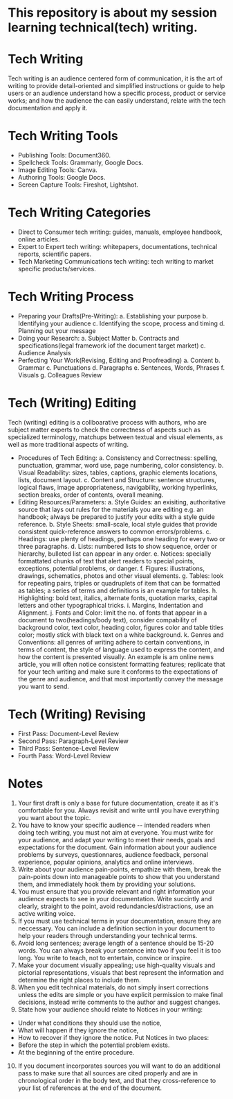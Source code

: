 # This repository is about my session learning technical(tech) writing. 

# Tech Writing 
Tech writing is an audience centered form of communication, it is the art of writing to provide 
detail-oriented and simplified instructions or guide to help users or an audience understand
how a specific process, product or service works; and how the audience the can easily understand, 
relate with the tech documentation and apply it. 

# Tech Writing Tools
- Publishing Tools: Document360.
- Spellcheck Tools: Grammarly, Google Docs.
- Image Editing Tools: Canva.
- Authoring Tools: Google Docs.
- Screen Capture Tools: Fireshot, Lightshot.

# Tech Writing Categories
- Direct to Consumer tech writing: guides, manuals, employee handbook, online articles. 
- Expert to Expert tech writing: whitepapers, documentations, technical reports, scientific papers. 
- Tech Marketing Communications tech writing: tech writing to market specific products/services.

# Tech Writing Process
- Preparing your Drafts(Pre-Writing):
    a. Establishing your purpose 
    b. Identifying your audience 
    c. Identifying the scope, process and timing
    d. Planning out your message 
- Doing your Research: 
    a. Subject Matter 
    b. Contracts and specifications(legal framework iof the document target market) 
    c. Audience Analysis 
- Perfecting Your Work(Revising, Editing and Proofreading)
    a. Content
    b. Grammar 
    c. Punctuations 
    d. Paragraphs 
    e. Sentences, Words, Phrases 
    f. Visuals 
    g. Colleagues Review 

# Tech (Writing) Editing
Tech (writing) editing is a collboarative process with authors, who are subject matter experts to check
the correctness of aspects such as specialized terminology, matchups between textual and visual elements, 
as well as more traditional aspects of writing. 
- Procedures of Tech Editing:
    a. Consistency and Correctness: spelling, punctuation, grammar, word use, page numbering, color consistency.
    b. Visual Readability: sizes, tables, captions, graphic elements locations, lists, document layout.
    c. Content and Structure: sentence structures, logical flaws, image appropriateness, navigability,
    working hyperlinks, section breaks, order of contents, overall meaning. 
- Editing Resources/Parameters:
    a. Style Guides: an exisiting, authoritative source that lays out rules for the materials you are 
    editing e.g. an handbook; always be prepared to justify your edits with a style guide reference. 
    b. Style Sheets: small-scale, local style guides that provide consistent quick-reference answers
    to common errors/problems. 
    c. Headings: use plenty of headings, perhaps one heading for every two or three paragraphs.
    d. Lists: numbered lists to show sequence, order or hierarchy, bulleted list can appear in any order. 
    e. Notices: specially formattated chunks of text that alert readers to special points, exceptions, 
    potential problems, or danger. 
    f. Figures: illustrations, drawings, schematics, photos and other visual elements. 
    g. Tables: look for repeating pairs, triples or quadruplets of item that can be formatted as tables;
    a series of terms and definitions is an example for tables.
    h. Highlighting: bold text, italics, alternate fonts, quotation marks, capital letters and other 
    typographical tricks. 
    i. Margins, Indentation and Alignment. 
    j. Fonts and Color: limit the no. of fonts that appear in a document to two(headings/body text), 
    consider compability of background color, text color, heading color, figures color and table titles
    color; mostly stick with black text on a white background. 
    k. Genres and Conventions: all genres of writing adhere to certain conventions, in terms of content,
    the style of language used to express the content, and how the content is presented visually. An example is am online news article, you will often notice consistent formatting features; replicate that for your 
    tech writing and make sure it conforms to the expectations of the genre and audience, and that most 
    importantly convey the message you want to send. 

# Tech (Writing) Revising 
- First Pass: Document-Level Review
- Second Pass: Paragraph-Level Review
- Third Pass: Sentence-Level Review
- Fourth Pass: Word-Level Review

# Notes 
1. Your first draft is only a base for future documentation, create it as it's comfortable for you. Always 
revisit and write until you have everything you want about the topic.
2. You have to know your specific audience -- intended readers when doing tech writing, you must not aim at 
everyone. You must write for your audience, and adapt your writing to meet their needs, goals and expectations 
for the document. Gain information about your audience problems by surveys, questionnares, audience feedback, 
personal experience, popular opinions, analytics and online interviews. 
3. Write about your audience pain-points, empathize with them, break the pain-points down into manageable
points to show that you understand them, and immediately hook them by providing your solutions.
4. You must ensure that you provide relevant and right information your audience expects to see in your documentation. Write succintly and clearly, straight to the point, avoid redundancies/distractions, use an active writing voice. 
5. If you must use technical terms in your documentation, ensure they are neccessary. You can include a definition section in your document to help your readers through understanding your technical terms. 
6. Avoid long sentences; average length of a sentence should be 15-20 words. You can always break your sentence into two if you feel it is too long. You write to teach, not to entertain, convince or inspire. 
7. Make your document visually appealing; use high-quality visuals and pictorial representations, visuals 
that best represent the information and determine the right places to include them. 
8. When you edit technical materials, do not simply insert corrections unless the edits are simple or you have 
explicit permission to make final decisions, instead write comments to the author and suggest changes. 
9. State how your audience should relate to Notices in your writing:
- Under what conditions they should use the notice,
- What will happen if they ignore the notice,
- How to recover if they ignore the notice.
 Put Notices in two places:
- Before the step in which the potential problem exists.
- At the beginning of the entire procedure. 
10. If you document incorporates sources you will want to do an additional pass to make sure that all sources are cited properly and are in chronological order in the body text, and that they cross-reference to your list of references at the end of the document. 